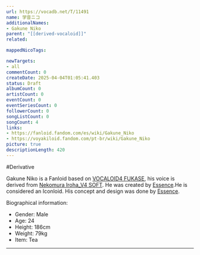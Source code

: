 ```yaml
---
url: https://vocadb.net/T/11491
name: 学音ニコ
additionalNames: 
- Gakune Niko
parent: "[[derived-vocaloid]]"
related:

mappedNicoTags:

newTargets:
- all
commentCount: 0
createDate: 2025-04-04T01:05:41.403
status: Draft
albumCount: 0
artistCount: 0
eventCount: 0
eventSeriesCount: 0
followerCount: 0
songListCount: 0
songCount: 4
links: 
- https://fanloid.fandom.com/es/wiki/Gakune_Niko
- https://voyakiloid.fandom.com/pt-br/wiki/Gakune_Niko
picture: true
descriptionLength: 420
---
```


#Derivative

Gakune Niko is a Fanloid based on [VOCALOID4 FUKASE](https://vocadb.net/Ar/46458), his voice is derived from [Nekomura Iroha_V4 SOFT](https://vocadb.net/Ar/35751). He was created by [Essence](https://vocadb.net/Ar/93112).He is considered an Iconloid.
His concept and design was done by [Essence](https://vocadb.net/Ar/93112).

Biographical information:
- Gender: Male
- Age: 24
- Height: 186cm
- Weight: 79kg
- Item: Tea

---

